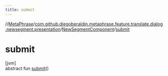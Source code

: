 ```yaml
---
title: submit
---
```

//[MetaPhrase](../../../index.html)/[com.github.diegoberaldin.metaphrase.feature.translate.dialog.newsegment.presentation](../index.html)/[NewSegmentComponent](index.html)/[submit](submit.html)



# submit



[jvm]\
abstract fun [submit](submit.html)()




